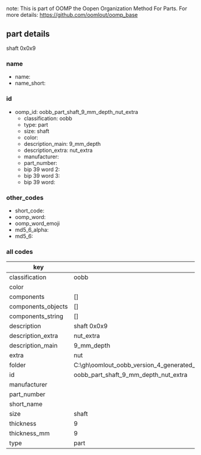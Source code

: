 #   

note: This is part of OOMP the Oopen Organization Method For Parts. For more details: https://github.com/oomlout/oomp_base

##  part details



shaft 0x0x9

### name
* name: 
* name_short: 
### id
* oomp_id: oobb_part_shaft_9_mm_depth_nut_extra
  * classification: oobb
  * type: part
  * size: shaft
  * color: 
  * description_main: 9_mm_depth
  * description_extra: nut_extra
  * manufacturer: 
  * part_number: 
  * bip 39 word 2: 
  * bip 39 word 3: 
  * bip 39 word: 

### other_codes
* short_code: 
* oomp_word: 
* oomp_word_emoji 
* md5_6_alpha: 
* md5_6: 









### all codes 
| key | value |  
| --- | --- |  
| classification | oobb |  
| color |  |  
| components | [] |  
| components_objects | [] |  
| components_string | [] |  
| description | shaft 0x0x9 |  
| description_extra | nut_extra |  
| description_main | 9_mm_depth |  
| extra | nut |  
| folder | C:\gh\oomlout_oobb_version_4_generated_parts\things\oobb_part_shaft_9_mm_depth_nut_extra |  
| id | oobb_part_shaft_9_mm_depth_nut_extra |  
| manufacturer |  |  
| part_number |  |  
| short_name |  |  
| size | shaft |  
| thickness | 9 |  
| thickness_mm | 9 |  
| type | part |  
